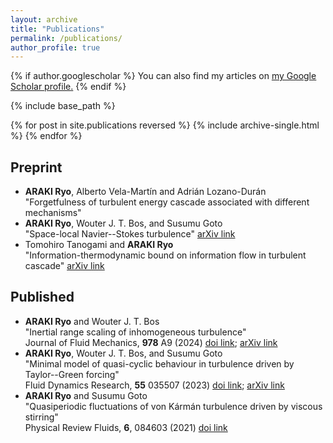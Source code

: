 ```yaml
---
layout: archive
title: "Publications"
permalink: /publications/
author_profile: true
---
```


{% if author.googlescholar %}
  You can also find my articles on <u><a href="{{author.googlescholar}}">my Google Scholar profile</a>.</u>
{% endif %}

{% include base_path %}

{% for post in site.publications reversed %}
  {% include archive-single.html %}
{% endfor %}

## Preprint

- **ARAKI Ryo**, Alberto Vela-Martı́n and Adrián Lozano-Durán \
  "Forgetfulness of turbulent energy cascade associated with different mechanisms"
- **ARAKI Ryo**, Wouter J. T. Bos, and Susumu Goto \
  "Space-local Navier--Stokes turbulence" [arXiv link](https://arxiv.org/abs/2308.07255)
- Tomohiro Tanogami and **ARAKI Ryo** \
  "Information-thermodynamic bound on information flow in turbulent cascade" [arXiv link](https://arxiv.org/abs/2206.11163)

## Published

- **ARAKI Ryo** and Wouter J. T. Bos \
  "Inertial range scaling of inhomogeneous turbulence" \
  Journal of Fluid Mechanics, **978** A9 (2024) [doi link](https://doi.org/10.1017/jfm.2023.940); [arXiv link](https://arxiv.org/abs/2210.14516)
- **ARAKI Ryo**, Wouter J. T. Bos, and Susumu Goto \
  "Minimal model of quasi-cyclic behaviour in turbulence driven by Taylor--Green forcing" \
  Fluid Dynamics Research, **55** 035507 (2023) [doi link](https://doi.org/10.1088/1873-7005/acdff7); [arXiv link](https://arxiv.org/abs/2112.03417)
- **ARAKI Ryo** and Susumu Goto  \
  "Quasiperiodic fluctuations of von Kármán turbulence driven by viscous stirring" \
  Physical Review Fluids, **6**, 084603 (2021) [doi link](https://doi.org/10.1103/PhysRevFluids.6.084603)
